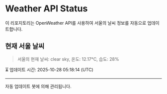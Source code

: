 
# Weather API Status

이 리포지토리는 OpenWeather API를 사용하여 서울의 날씨 정보를 자동으로 업데이트합니다.

## 현재 서울 날씨
> 서울의 현재 날씨: clear sky, 온도: 12.17°C, 습도: 28%

⏳ 업데이트 시간: 2025-10-28 05:18:14 (UTC)

---
자동 업데이트 봇에 의해 관리됩니다.
